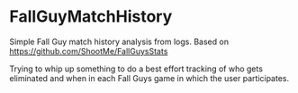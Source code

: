 # FallGuyMatchHistory
Simple Fall Guy match history analysis from logs.  Based on https://github.com/ShootMe/FallGuysStats

Trying to whip up something to do a best effort tracking of who gets eliminated and when in each Fall Guys game in which the user participates.
